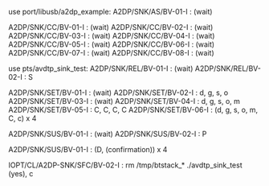use port/libusb/a2dp_example:
A2DP/SNK/AS/BV-01-I : (wait)

A2DP/SNK/CC/BV-01-I : (wait)
A2DP/SNK/CC/BV-02-I : (wait)
A2DP/SNK/CC/BV-03-I : (wait)
A2DP/SNK/CC/BV-04-I : (wait)
A2DP/SNK/CC/BV-05-I : (wait)
A2DP/SNK/CC/BV-06-I : (wait)
A2DP/SNK/CC/BV-07-I : (wait)
A2DP/SNK/CC/BV-08-I : (wait)

use pts/avdtp_sink_test:
A2DP/SNK/REL/BV-01-I : (wait)
A2DP/SNK/REL/BV-02-I : S

A2DP/SNK/SET/BV-01-I : (wait)
A2DP/SNK/SET/BV-02-I : d, g, s, o
A2DP/SNK/SET/BV-03-I : (wait)
A2DP/SNK/SET/BV-04-I : d, g, s, o, m
A2DP/SNK/SET/BV-05-I : C, C, C, C
A2DP/SNK/SET/BV-06-I : (d, g, s, o, m, C, c) x 4

A2DP/SNK/SUS/BV-01-I : (wait)
A2DP/SNK/SUS/BV-02-I : P

A2DP/SNK/SUS/BV-01-I : (D, (confirmation)) x 4

IOPT/CL/A2DP-SNK/SFC/BV-02-I : 
    rm /tmp/btstack_*
    ./avdtp_sink_test
    (yes), c
